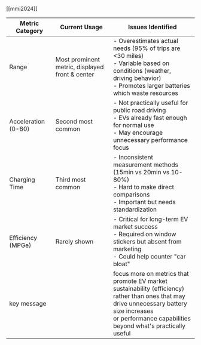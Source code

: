 [[mmi2024]]

| Metric Category     | Current Usage                                   | Issues Identified                                                                                                                                                                                                |
| ------------------- | ----------------------------------------------- | ---------------------------------------------------------------------------------------------------------------------------------------------------------------------------------------------------------------- |
| Range               | Most prominent metric, displayed front & center | - Overestimates actual needs (95% of trips are <30 miles)<br>- Variable based on conditions (weather, driving behavior)<br>- Promotes larger batteries which waste resources                                     |
| Acceleration (0-60) | Second most common                              | - Not practically useful for public road driving<br>- EVs already fast enough for normal use<br>- May encourage unnecessary performance focus                                                                    |
| Charging Time       | Third most common                               | - Inconsistent measurement methods (15min vs 20min vs 10-80%)<br>- Hard to make direct comparisons<br>- Important but needs standardization                                                                      |
| Efficiency (MPGe)   | Rarely shown                                    | - Critical for long-term EV market success<br>- Required on window stickers but absent from marketing<br>- Could help counter "car bloat"                                                                        |
| key message         |                                                 | focus more on metrics that promote EV market sustainability (efficiency) <br>rather than ones that may drive unnecessary battery size increases <br>or performance capabilities beyond what's practically useful |


